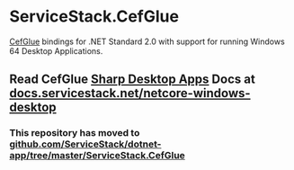 # ServiceStack.CefGlue

[CefGlue](https://gitlab.com/xiliumhq/chromiumembedded/cefglue) bindings for .NET Standard 2.0 with support for running Windows 64 Desktop Applications.

## Read CefGlue [Sharp Desktop Apps](https://sharpscript.net/sharp-apps/) Docs at [docs.servicestack.net/netcore-windows-desktop](https://docs.servicestack.net/netcore-windows-desktop)

### This repository has moved to [github.com/ServiceStack/dotnet-app/tree/master/ServiceStack.CefGlue](https://github.com/ServiceStack/dotnet-app/tree/master/ServiceStack.CefGlue)
